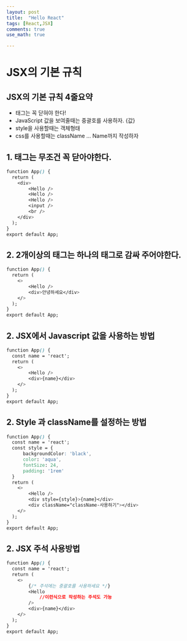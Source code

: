 ```yaml
---
layout: post
title:  "Hello React"
tags: [React,JSX]
comments: true
use_math: true

---
```

# JSX의 기본 규칙


## JSX의 기본 규칙 4줄요약
* 태그는 꼭 닫혀야 한다!
* JavaScript 값을 보여줄때는 중괄호를 사용하자. {값}
* style을 사용할때는 객체형태
* css를 사용할때는 className ... Name까지 작성하자

## 1. 태그는 무조건 꼭 닫아야한다.
```css
function App() {
  return (
    <div>
        <Hello />
        <Hello />
        <Hello />
        <input />
        <br />
    </div>
  );
}
export default App;
```
## 2. 2개이상의 태그는 하나의 태그로 감싸 주어야한다. 
```css
function App() {
  return (
    <>
        <Hello />
        <div>안녕하세요</div>
    </>
  );
}
export default App;
```
## 2. JSX에서 Javascript 값을 사용하는 방법 
```css
function App() {
  const name = 'react';
  return (
    <>
        <Hello />
        <div>{name}</div>
    </>
  );
}
export default App;
```
## 2. Style 과 className를 설정하는 방법 
```css
function App() {
  const name = 'react';
  const style = {
      backgroundColor: 'black',
      color: 'aqua',
      fontSize: 24,
      padding: '1rem'
  }
  return (
    <>
        <Hello />
        <div style={style}>{name}</div>
        <div className="className-사용하기"></div>
    </>
  );
}
export default App;
```
## 2. JSX 주석 사용방법
```css
function App() {
  const name = 'react';
  return (
    <>
        {/* 주석에는 중괄호를 사용하세요 */}
        <Hello 
            //이런식으로 작성하는 주석도 가능
        />
        <div>{name}</div>
    </>
  );
}
export default App;
```
